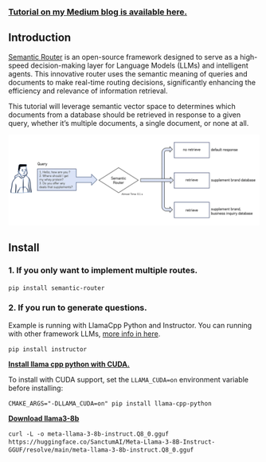 ### [Tutorial on my Medium blog is available here.](https://medium.com/@thnhnguyn_58308/semantic-router-for-multiple-documents-77690224cb81)


## Introduction

[Semantic Router](https://github.com/aurelio-labs/semantic-router) is an open-source framework designed to serve as a high-speed decision-making layer for Language Models (LLMs) and intelligent agents. This innovative router uses the semantic meaning of queries and documents to make real-time routing decisions, significantly enhancing the efficiency and relevance of information retrieval.

This tutorial will leverage semantic vector space to determines which documents from a database should be retrieved in response to a given query, whether it’s multiple documents, a single document, or none at all.

![Example](image/example_rag.png)

## Install 

### 1. If you only want to implement multiple routes.
```
pip install semantic-router
```

### 2. If you run to generate questions.

Example is running with LlamaCpp Python and Instructor. You can running with other framework LLMs, [more info in here](https://github.com/jxnl/instructor).

```
pip install instructor
```


**[Install llama cpp python with CUDA.](https://llama-cpp-python.readthedocs.io/en/latest/)**

To install with CUDA support, set the `LLAMA_CUDA=on` environment variable before installing:

```
CMAKE_ARGS="-DLLAMA_CUDA=on" pip install llama-cpp-python
```

**[Download llama3-8b](https://huggingface.co/meta-llama/Meta-Llama-3-8B/tree/main)**

```
curl -L -o meta-llama-3-8b-instruct.Q8_0.gguf https://huggingface.co/SanctumAI/Meta-Llama-3-8B-Instruct-GGUF/resolve/main/meta-llama-3-8b-instruct.Q8_0.gguf
```
